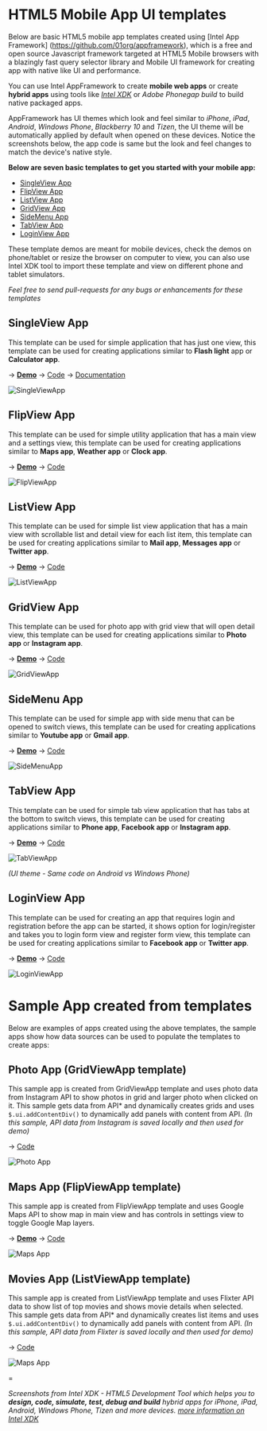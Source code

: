 HTML5 Mobile App UI templates
=============================

Below are basic HTML5 mobile app templates created using [Intel App Framework] (https://github.com/01org/appframework), which is a free and open source Javascript framework targeted at HTML5 Mobile browsers with a blazingly fast query selector library and Mobile UI framework for creating app with native like UI and performance.

You can use Intel AppFramework to create __mobile web apps__ or create __hybrid apps__ using tools like [_Intel XDK_](http://xdk-software.intel.com/) or _Adobe Phonegap build_ to build native packaged apps.

AppFramework has UI themes which look and feel similar to _iPhone_, _iPad_, _Android_, _Windows Phone_, _Blackberry 10_ and _Tizen_, the UI theme will be automatically applied by default when opened on these devices. Notice the screenshots below, the app code is same but the look and feel changes to match the device's native style.

__Below are seven basic templates to get you started with your mobile app:__

- [SingleView App](#singleview-app)
- [FlipView App](#flipview-app)
- [ListView App](#listview-app)
- [GridView App](#gridview-app)
- [SideMenu App](#sidemenu-app)
- [TabView App](#tabview-app)
- [LoginView App](#loginview-app)

These template demos are meant for mobile devices, check the demos on phone/tablet or resize the browser on computer to view, you can also use Intel XDK tool to import these template and view on different phone and tablet simulators.

_Feel free to send pull-requests for any bugs or enhancements for these templates_

SingleView App
-
This template can be used for simple application that has just one view, this template can be used for creating applications similar to __Flash light__ app or __Calculator app__. 

&rarr; [__Demo__](http://htmlpreview.github.io/?https://raw.github.com/krisrak/appframework-templates/master/template-SingleViewApp.html) &rarr; [Code](https://github.com/krisrak/appframework-templates/blob/master/template-SingleViewApp.html) &rarr; [Documentation](https://github.com/krisrak/appframework-templates/blob/master/documentation/SingleViewApp.md)

![SingleViewApp](https://raw.github.com/krisrak/appframework-templates/master/screenshots/SingleViewApp.png)

FlipView App
-
This template can be used for simple utility application that has a main view and a settings view, this template can be used for creating applications similar to __Maps app__, __Weather app__ or __Clock app__. 

&rarr; [__Demo__](http://htmlpreview.github.io/?https://raw.github.com/krisrak/appframework-templates/master/template-FlipViewApp.html) &rarr; [Code](https://github.com/krisrak/appframework-templates/blob/master/template-FlipViewApp.html)

![FlipViewApp](https://raw.github.com/krisrak/appframework-templates/master/screenshots/FlipViewApp.png)

ListView App
-
This template can be used for simple list view application that has a main view with scrollable list and detail view for each list item, this template can be used for creating applications similar to __Mail app__, __Messages app__ or __Twitter app__.

&rarr; [__Demo__](http://htmlpreview.github.io/?https://raw.github.com/krisrak/appframework-templates/master/template-ListViewApp.html) &rarr; [Code](https://github.com/krisrak/appframework-templates/blob/master/template-ListViewApp.html)

![ListViewApp](https://raw.github.com/krisrak/appframework-templates/master/screenshots/ListViewApp.png)

GridView App
-
This template can be used for photo app with grid view that will open detail view, this template can be used for creating applications similar to __Photo app__ or __Instagram app__.

&rarr; [__Demo__](http://htmlpreview.github.io/?https://raw.github.com/krisrak/appframework-templates/master/template-GridViewApp.html) &rarr; [Code](https://github.com/krisrak/appframework-templates/blob/master/template-GridViewApp.html)

![GridViewApp](https://raw.github.com/krisrak/appframework-templates/master/screenshots/GridViewApp.png)

SideMenu App
-
This template can be used for simple app with side menu that can be opened to switch views, this template can be used for creating applications similar to __Youtube app__ or __Gmail app__.

&rarr; [__Demo__](http://htmlpreview.github.io/?https://raw.github.com/krisrak/appframework-templates/master/template-SideMenuApp.html) &rarr; [Code](https://github.com/krisrak/appframework-templates/blob/master/template-SideMenuApp.html)

![SideMenuApp](https://raw.github.com/krisrak/appframework-templates/master/screenshots/SideMenuApp.png)

TabView App
-
This template can be used for simple tab view application that has tabs at the bottom to switch views, this template can be used for creating applications similar to __Phone app__, __Facebook app__ or __Instagram app__.

&rarr; [__Demo__](http://htmlpreview.github.io/?https://raw.github.com/krisrak/appframework-templates/master/template-TabViewApp.html) &rarr; [Code](https://github.com/krisrak/appframework-templates/blob/master/template-TabViewApp.html)

![TabViewApp](https://raw.github.com/krisrak/appframework-templates/master/screenshots/TabViewApp.png)

_(UI theme - Same code on Android vs Windows Phone)_

LoginView App
-
This template can be used for creating an app that requires login and registration before the app can be started, it shows option for login/register and takes you to login form view and register form view, this template can be used for creating applications similar to __Facebook app__ or __Twitter app__.

&rarr; [__Demo__](http://htmlpreview.github.io/?https://raw.github.com/krisrak/appframework-templates/master/template-LoginViewApp.html) &rarr; [Code](https://github.com/krisrak/appframework-templates/blob/master/template-LoginViewApp.html)

![LoginViewApp](https://raw.github.com/krisrak/appframework-templates/master/screenshots/LoginViewApp.png)


Sample App created from templates
=

Below are examples of apps created using the above templates, the sample apps show how data sources can be used to populate the templates to create apps:

Photo App (GridViewApp template)
-
This sample app is created from GridViewApp template and uses photo data from Instagram API to show photos in grid and larger photo when clicked on it. This sample gets data from API* and dynamically creates grids and uses `$.ui.addContentDiv()` to dynamically add panels with content from API. _(In this sample, API data from Instagram is saved locally and then used for demo)_

&rarr; [Code](https://github.com/krisrak/appframework-templates/blob/master/app-GridViewApp-Photos.html)

![Photo App](https://raw.github.com/krisrak/appframework-templates/master/screenshots/GridViewApp-Photo.png)

Maps App (FlipViewApp template)
-
This sample app is created from FlipViewApp template and uses Google Maps API to show map in main view and has controls in settings view to toggle Google Map layers.

&rarr; [__Demo__](http://htmlpreview.github.io/?https://raw.github.com/krisrak/appframework-templates/master/app-FlipViewApp-Maps.html) &rarr; [Code](https://github.com/krisrak/appframework-templates/blob/master/app-FlipViewApp-Maps.html)

![Maps App](https://raw.github.com/krisrak/appframework-templates/master/screenshots/FlipViewApp-Maps.png)

Movies App (ListViewApp template)
-
This sample app is created from ListViewApp template and uses Flixter API data to show list of top movies and shows movie details when selected. This sample gets data from API* and dynamically creates list items and uses `$.ui.addContentDiv()` to dynamically add panels with content from API. _(In this sample, API data from Flixter is saved locally and then used for demo)_

&rarr; [Code](https://github.com/krisrak/appframework-templates/blob/master/app-ListViewApp-Movies.html)

![Maps App](https://raw.github.com/krisrak/appframework-templates/master/screenshots/ListViewApp-Movies.png)


=

_Screenshots from Intel XDK - HTML5 Development Tool which helps you to_ ___design, code, simulate, test, debug and build___ _hybrid apps for iPhone, iPad, Android, Windows Phone, Tizen and more devices. [more information on Intel XDK](http://xdk-software.intel.com/)_
